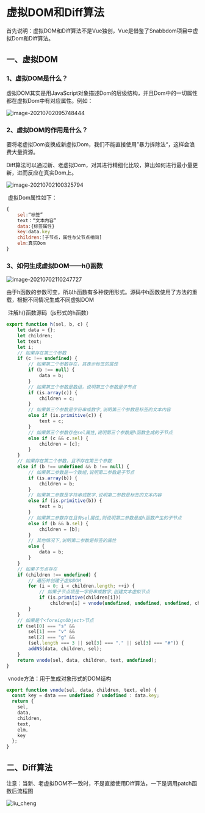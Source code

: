 # 虚拟DOM和Diff算法

首先说明：虚拟DOM和Diff算法不是Vue独创，Vue是借鉴了Snabbdom项目中虚拟Dom和Diff算法。

## 一、虚拟DOM

### 1、虚拟DOM是什么？

​	虚拟DOM其实是用JavaScript对象描述Dom的层级结构，并且Dom中的一切属性都在虚拟Dom中有对应属性。例如：

![image-20210702095748444](.\pic\image-20210702095748444.png)

### 2、虚拟DOM的作用是什么？

​	要将老虚拟Dom变换成新虚拟Dom，我们不能直接使用”暴力拆除法“，这样会浪费大量资源。

​	Diff算法可以通过新、老虚拟Dom，对其进行精细化比较，算出如何进行最小量更新，进而反应在真实Dom上。

![image-20210702100325794](.\pic\image-20210702100325794.png)

​	虚拟Dom属性如下：

```javascript
{
	sel:“标签”
    text：“文本内容”
    data:{标签属性}
    key:data.key
    children:[子节点，属性与父节点相同]
    elm:真实Dom
}
```



### 3、如何生成虚拟DOM——h()函数

![image-20210702110247727](.\pic\image-20210702110247727.png)

​	由于h函数的参数可变，所以h函数有多种使用形式。源码中h函数使用了方法的重载，根据不同情况生成不同虚拟DOM

​	注解h()函数源码（js形式的h函数）

```javascript
export function h(sel, b, c) {
    let data = {};
    let children;
    let text;
    let i;
    // 如果存在第三个参数
    if (c !== undefined) {
        // 如果第二个参数存在，其表示标签的属性
        if (b !== null) {
            data = b;
        }
        // 如果第三个参数是数组，说明第三个参数是子节点
        if (is.array(c)) {
            children = c;
        }
        // 如果第三个参数是字符串或数字,说明第三个参数是标签的文本内容
        else if (is.primitive(c)) {
            text = c;
        }
        // 如果第三个参数存在sel属性,说明第三个参数是h函数生成的子节点
        else if (c && c.sel) {
            children = [c];
        }
    }
    // 如果存在第二个参数，且不存在第三个参数
    else if (b !== undefined && b !== null) {
        // 如果第二参数是一个数组,说明第二参数是子节点
        if (is.array(b)) {
            children = b;
        }
        // 如果第二参数是字符串或数字,说明第二参数是标签的文本内容
        else if (is.primitive(b)) {
            text = b;
        }
        // 如果第二参数存在且有sel属性,则说明第二参数是由h函数产生的子节点
        else if (b && b.sel) {
            children = [b];
        }
        // 其他情况下,说明第二参数是标签的属性
        else {
            data = b;
        }
    }
    // 如果子节点存在
    if (children !== undefined) {
        // 遍历并创建子虚拟DOM
        for (i = 0; i < children.length; ++i) {
            // 如果子节点项是一字符串或数字,创建文本虚拟节点
            if (is.primitive(children[i]))
                children[i] = vnode(undefined, undefined, undefined, children[i], undefined);
        }
    }
    // 如果是个<foreignObject>节点
    if (sel[0] === "s" &&
        sel[1] === "v" &&
        sel[2] === "g" &&
        (sel.length === 3 || sel[3] === "." || sel[3] === "#")) {
        addNS(data, children, sel);
    }
    return vnode(sel, data, children, text, undefined);
}
```

​	vnode方法：用于生成对象形式的DOM结构

```javascript
export function vnode(sel, data, children, text, elm) {
  const key = data === undefined ? undefined : data.key;
  return {
    sel,
    data,
    children,
    text,
    elm,
    key
  };
}
```

## 二、Diff算法

​	注意：当新、老虚拟DOM不一致时，不是直接使用Diff算法，一下是调用patch函数后流程图

![liu_cheng](.\pic\liu_cheng.jpg)

